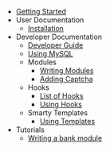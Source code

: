   * [Getting Started](GettingStarted.md)
  * User Documentation
    * [Installation](Installation.md)
  * Developer Documentation
    * [Developer Guide](DeveloperGuide.md)
    * [Using MySQL](UsingMySQL.md)
    * Modules
      * [Writing Modules](WritingModules.md)
      * [Adding Captcha](AddingCaptcha.md)
    * Hooks
      * [List of Hooks](Hooks.md)
      * [Using Hooks](UsingHooks.md)
    * Smarty Templates
      * [Using Templates](SmartyTemplates.md)
  * Tutorials
    * [Writing a bank module](BankModuleTutorial.md)